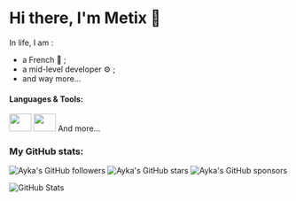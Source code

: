 # Hi there, I'm Metix 👀

In life, I am :
- a French 🥐 ;
- a mid-level developer ⚙️ ;
- and way more...
#### Languages & Tools:

<a title="C++" href="https://cdn-icons-png.flaticon.com/256/6132/6132222.png"><img height="32" width="32" src="https://cdn.simpleicons.org/javascript" style="width:40px" /></a>
<a title="NodeJS" href="https://nodejs.org/en/learn/getting-started/introduction-to-nodejs"><img height="32" width="32" src="https://cdn.simpleicons.org/node.js" style="width:40px" /></a>
And more...

### My GitHub stats:

![Ayka's GitHub followers](https://img.shields.io/github/followers/metixud)
![Ayka's GitHub stars](https://img.shields.io/github/stars/metixud)
![Ayka's GitHub sponsors](https://img.shields.io/github/sponsors/metixud)

![GitHub Stats](https://github-readme-stats.vercel.app/api/top-langs/?username=metixdsc&theme=dark&show_icons=true&hide_border=true&layout=compact)
